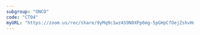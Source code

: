 ```yaml
---
subgroup: "ONCO"
code: "CT04"
myURL: "https://zoom.us/rec/share/9yMq9c1wz4S9N0XPp6mg-5pGHpCfOejZshvHoQmMhpS7yW-2D7cpQZtUjk4g8s2A.yXtjH2p7K5v46N-k?startTime=1623791024000"
---
```


